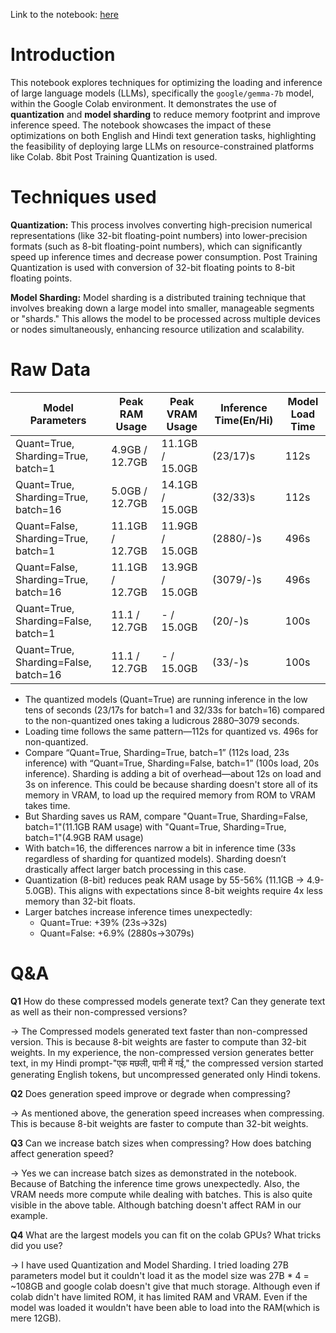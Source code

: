 Link to the notebook: [here](https://colab.research.google.com/drive/1CzHfjv3hmnoaboI39Hs4uNCCYk2YcNuT?usp=sharing)

# Introduction

This notebook explores techniques for optimizing the loading and inference of large language models (LLMs), specifically the `google/gemma-7b` model, within the Google Colab environment. It demonstrates the use of **quantization** and **model sharding** to reduce memory footprint and improve inference speed. The notebook showcases the impact of these optimizations on both English and Hindi text generation tasks, highlighting the feasibility of deploying large LLMs on resource-constrained platforms like Colab. 8bit Post Training Quantization is used.

# Techniques used
**Quantization:** This process involves converting high-precision numerical representations (like 32-bit floating-point numbers) into lower-precision formats (such as 8-bit floating-point numbers), which can significantly speed up inference times and decrease power consumption. Post Training Quantization is used with conversion of 32-bit floating points to 8-bit floating points.

**Model Sharding:** Model sharding is a distributed training technique that involves breaking down a large model into smaller, manageable segments or "shards." This allows the model to be processed across multiple devices or nodes simultaneously, enhancing resource utilization and scalability.

# Raw Data

| Model Parameters | Peak RAM Usage | Peak VRAM Usage | Inference Time(En/Hi) | Model Load Time |
|----------|----------| ----------| ----------| ----------| 
| Quant=True, Sharding=True, batch=1 | 4.9GB / 12.7GB | 11.1GB / 15.0GB | (23/17)s | 112s |
| Quant=True, Sharding=True, batch=16 | 5.0GB / 12.7GB | 14.1GB / 15.0GB | (32/33)s | 112s |
| Quant=False, Sharding=True, batch=1 | 11.1GB / 12.7GB | 11.9GB / 15.0GB | (2880/-)s | 496s |
| Quant=False, Sharding=True, batch=16 | 11.1GB / 12.7GB | 13.9GB / 15.0GB | (3079/-)s | 496s |
| Quant=True, Sharding=False, batch=1 | 11.1 / 12.7GB | - / 15.0GB | (20/-)s | 100s |
| Quant=True, Sharding=False, batch=16 | 11.1 / 12.7GB | - / 15.0GB | (33/-)s | 100s |

- The quantized models (Quant=True) are running inference in the low tens of seconds (23/17s for batch=1 and 32/33s for batch=16) compared to the non-quantized ones taking a ludicrous 2880–3079 seconds.
- Loading time follows the same pattern—112s for quantized vs. 496s for non-quantized.
- Compare “Quant=True, Sharding=True, batch=1” (112s load, 23s inference) with “Quant=True, Sharding=False, batch=1” (100s load, 20s inference). Sharding is adding a bit of overhead—about 12s on load and 3s on inference. This could be because sharding doesn't store all of its memory in VRAM, to load up the required memory from ROM to VRAM takes time.
- But Sharding saves us RAM, compare "Quant=True, Sharding=False, batch=1"(11.1GB RAM usage) with "Quant=True, Sharding=True, batch=1"(4.9GB RAM usage)
- With batch=16, the differences narrow a bit in inference time (33s regardless of sharding for quantized models). Sharding doesn’t drastically affect larger batch processing in this case.
- Quantization (8-bit) reduces peak RAM usage by 55-56% (11.1GB → 4.9-5.0GB). This aligns with expectations since 8-bit weights require 4x less memory than 32-bit floats.
- Larger batches increase inference times unexpectedly:
	-   Quant=True: +39% (23s→32s)
	-   Quant=False: +6.9% (2880s→3079s)
# Q&A
**Q1** How do these compressed models generate text? Can they generate text as well as their non-compressed versions?

-> The Compressed models generated text faster than non-compressed version. This is because 8-bit weights are faster to compute than 32-bit weights. In my experience, the non-compressed version generates better text, in my Hindi prompt-"एक मछली, पानी में गई," the compressed version started generating English tokens, but uncompressed generated only Hindi tokens.

**Q2** Does generation speed improve or degrade when compressing?

-> As mentioned above, the generation speed increases when compressing. This is because 8-bit weights are faster to compute than 32-bit weights. 

**Q3** Can we increase batch sizes when compressing? How does batching affect generation speed?

-> Yes we can increase batch sizes as demonstrated in the notebook. Because of Batching the inference time grows unexpectedly. Also, the VRAM needs more compute while dealing with batches. This is also quite visible in the above table. Although batching doesn't affect RAM in our example.

**Q4** What are the largest models you can fit on the colab GPUs? What tricks did you use?

-> I have used Quantization and Model Sharding. I tried loading 27B parameters model but it couldn't load it as the model size was 27B * 4 = ~108GB and google colab doesn't give that much storage. Although even if colab didn't have limited ROM, it has limited RAM and VRAM. Even if the model was loaded it wouldn't have been able to load into the RAM(which is mere 12GB).